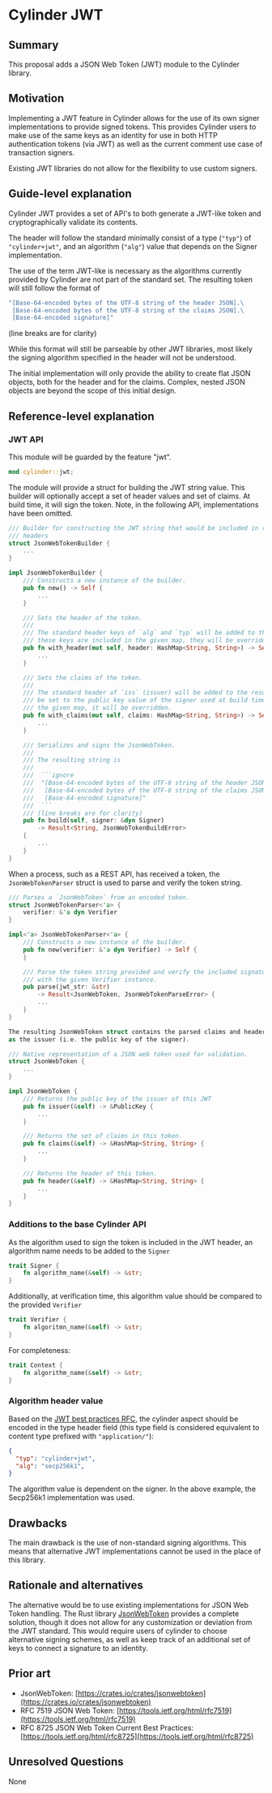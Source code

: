# Cylinder JWT
<!--
  Copyright 2018-2020 Cargill Incorporated
  Licensed under Creative Commons Attribution 4.0 International License
  https://creativecommons.org/licenses/by/4.0/
-->

## Summary
[summary]: #summary

This proposal adds a JSON Web Token (JWT) module to the Cylinder library.

## Motivation
[motivation]: #motivation

Implementing a JWT feature in Cylinder allows for the use of its own signer
implementations to provide signed tokens. This provides Cylinder users to make
use of the same keys as an identity for use in both HTTP authentication tokens
(via JWT) as well as the current comment use case of transaction signers.

Existing JWT libraries do not allow for the flexibility to use custom signers.

## Guide-level explanation
[guide-level-explanation]: #guide-level-explanation

Cylinder JWT provides a set of API's to both generate a JWT-like token and
cryptographically validate its contents.

The header will follow the standard minimally consist of a type (`"typ"`) of
`"cylinder+jwt"`, and an algorithm (`"alg"`) value that depends on the Signer
implementation.

The use of the term JWT-like is necessary as the algorithms currently provided
by Cylinder are not part of the standard set.  The resulting token will still
follow the format of

 ```rust
 "[Base-64-encoded bytes of the UTF-8 string of the header JSON].\
  [Base-64-encoded bytes of the UTF-8 string of the claims JSON].\
  [Base-64-encoded signature]"
 ```
(line breaks are for clarity)

While this format will still be parseable by other JWT libraries, most likely
the signing algorithm specified in the header will not be understood.

The initial implementation will only provide the ability to create flat JSON
objects, both for the header and for the claims.  Complex, nested JSON objects
are beyond the scope of this initial design.

## Reference-level explanation
[reference-level-explanation]: #reference-level-explanation

### JWT API
[jwt-api]: #jwt-api

This module will be guarded by the feature "jwt".

```rust
mod cylinder::jwt;
```

The module will provide a struct for building the JWT string value.  This
builder will optionally accept a set of header values and set of claims.  At
build time, it will sign the token.  Note, in the following API, implementations
have been omitted.

```rust
/// Builder for constructing the JWT string that would be included in request
/// headers
struct JsonWebTokenBuilder {
    ...
}

impl JsonWebTokenBuilder {
    /// Constructs a new instance of the builder.
    pub fn new() -> Self {
        ...
    }

    /// Sets the header of the token.
    ///
    /// The standard header keys of `alg` and `typ` will be added to the resulting JSON object. If
    /// these keys are included in the given map, they will be overridden at build time.
    pub fn with_header(mut self, header: HashMap<String, String>) -> Self {
        ...
    }

    /// Sets the claims of the token.
    ///
    /// The standard header of `iss` (issuer) will be added to the resulting JSON object. This will
    /// be set to the public key value of the signer used at build time. If the key is included in
    /// the given map, it will be overridden.
    pub fn with_claims(mut self, claims: HashMap<String, String>) -> Self {
        ...
    }

    /// Serializes and signs the JsonWebToken.
    ///
    /// The resulting string is
    ///
    ///  ```ignore
    ///  "[Base-64-encoded bytes of the UTF-8 string of the header JSON].\
    ///   [Base-64-encoded bytes of the UTF-8 string of the claims JSON].\
    ///   [Base-64-encoded signature]"
    ///  ```
    /// (line breaks are for clarity)
    pub fn build(self, signer: &dyn Signer)
        -> Result<String, JsonWebTokenBuildError>
    {
        ...
    }
}
```

When a process, such as a REST API, has received a token, the
`JsonWebTokenParser` struct is used to parse and verify the token string.

```rust
/// Parses a `JsonWebToken` from an encoded token.
struct JsonWebTokenParser<'a> {
    verifier: &'a dyn Verifier
}

impl<'a> JsonWebTokenParser<'a> {
    /// Constructs a new instance of the builder.
    pub fn new(verifier: &'a dyn Verifier) -> Self {
    }

    /// Parse the token string provided and verify the included signature
    /// with the given Verifier instance.
    pub parse(jwt_str: &str)
        -> Result<JsonWebToken, JsonWebTokenParseError> {
        ...
    }
}

The resulting JsonWebToken struct contains the parsed claims and header, as well
as the issuer (i.e. the public key of the signer).

/// Native representation of a JSON web token used for validation.
struct JsonWebToken {
    ...
}

impl JsonWebToken {
    /// Returns the public key of the issuer of this JWT
    pub fn issuer(&self) -> &PublicKey {
        ...
    }

    /// Returns the set of claims in this token.
    pub fn claims(&self) -> &HashMap<String, String> {
        ...
    }

    /// Returns the header of this token.
    pub fn header(&self) -> &HashMap<String, String> {
        ...
    }
}
```

### Additions to the base Cylinder API
[base-api-addiions]: #base-api-additions

As the algorithm used to sign the token is included in the JWT header, an
algorithm name needs to be added to the `Signer`

```rust
trait Signer {
    fn algorithm_name(&self) -> &str;
}
```

Additionally, at verification time, this algorithm value should be compared to
the provided `Verifier`

```rust
trait Verifier {
    fn algoritmn_name(&self) -> &str;
}
```

For completeness:

```rust
trait Context {
    fn algorithm_name(&self) -> &str;
}
```

### Algorithm header value
[algorithm-header-value]: #algorithm-header-value

Based on the [JWT best practices
RFC](https://www.rfc-editor.org/rfc/rfc8725.html#name-use-explicit-typing), the
cylinder aspect should be encoded in the type header field (this type field is
considered equivalent to content type prefixed with `"application/"`):

```json
{
  "typ": "cylinder+jwt",
  "alg": "secp256k1",
}
```

The algorithm value is dependent on the signer.  In the above example, the
Secp256k1 implementation was used.

## Drawbacks
[drawbacks]: #drawbacks

The main drawback is the use of non-standard signing algorithms.  This means
that alternative JWT implementations cannot be used in the place of this
library.

## Rationale and alternatives
[rationale-and-alternatives]: #rationale-and-alternatives

The alternative would be to use existing implementations for JSON Web Token
handling.  The Rust library
[JsonWebToken](https://crates.io/crates/jsonwebtoken) provides a complete
solution, though it does not allow for any customization or deviation from the
JWT standard.  This would require users of cylinder to choose alternative
signing schemes, as well as keep track of an additional set of keys to connect a
signature to an identity.

## Prior art
[prior-art]: #prior-art

* JsonWebToken:
  [https://crates.io/crates/jsonwebtoken](https://crates.io/crates/jsonwebtoken)
* RFC 7519 JSON Web Token:
  [https://tools.ietf.org/html/rfc7519](https://tools.ietf.org/html/rfc7519)
* RFC 8725 JSON Web Token Current Best Practices:
  [https://tools.ietf.org/html/rfc8725](https://tools.ietf.org/html/rfc8725)

## Unresolved Questions
[unresolved]: #unresolved

None
